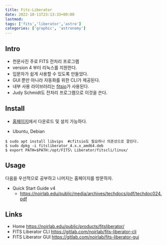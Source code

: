 ```yaml
---
title: Fits-Liberator
date: 2022-10-11T23:13:33+09:00
lastmod:
tags: ['fits','liberator','astro']
categories: ['graphic', 'astronomy']
---
```


## Intro
* 천문사진 주로 FITS 전처리 프로그램
* version 4 부터 리눅스를 지원한다.
* 입문자가 쉽게 사용할 수 있도록 만들었다.
* GUI 뿐만 아니라 자동화를 위한 CLI가 제공된다.
* 내부 사용 라이브러리는 [fitsio](fitsio)가 사용된다.
* Judy Schmidt도 전처리 프로그램으로 이것을 쓴다.

## Install
* [홈페이지](https://noirlab.edu/public/products/fitsliberator)에서 다운로드 및 설치 가능하다.

* Ubuntu, Debian
```console
$ sudo apt install libvips  #cfitsio도 필요하나 의존성으로 깔린다.
$ sudo dpkg -i fitsliberator_4.x.x_amd64.deb
$ export PATH=$PATH:/opt/FITS\ Liberator/fitscli/linux/
```

## Usage

다음을 우선적으로 공부하고 나머지는 홈페이지를 방문하자.

* Quick Start Guide v4
  - <https://noirlab.edu/public/media/archives/techdocs/pdf/techdoc024.pdf>

## Links
* Home <https://noirlab.edu/public/products/fitsliberator/>
* FITS Liberator CLI <https://gitlab.com/noirlab/fits-liberator-cli>
* FITS Liberator GUI <https://gitlab.com/noirlab/fits-liberator-gui>
